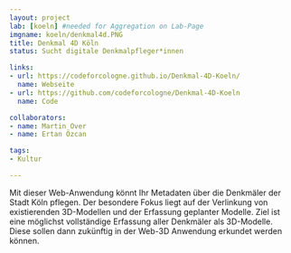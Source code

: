 ```yaml
---
layout: project
lab: [koeln] #needed for Aggregation on Lab-Page
imgname: koeln/denkmal4d.PNG
title: Denkmal 4D Köln
status: Sucht digitale Denkmalpfleger*innen

links:
- url: https://codeforcologne.github.io/Denkmal-4D-Koeln/
  name: Webseite
- url: https://github.com/codeforcologne/Denkmal-4D-Koeln
  name: Code

collaborators:
- name: Martin Over
- name: Ertan Özcan

tags:
- Kultur

---
```

Mit dieser Web-Anwendung könnt Ihr Metadaten über die Denkmäler der Stadt Köln pflegen. Der besondere Fokus liegt auf der Verlinkung von existierenden 3D-Modellen und der Erfassung geplanter Modelle. Ziel ist eine möglichst vollständige Erfassung aller Denkmäler als 3D-Modelle. Diese sollen dann zukünftig in der Web-3D Anwendung erkundet werden können.
